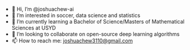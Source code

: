 - 👋 Hi, I’m @joshuachew-ai
- 👀 I’m interested in soccer, data science and statistics
- 🌱 I’m currently learning a Bachelor of Science/Masters of Mathematical Sciences at USYD
- 💞️ I’m looking to collaborate on open-source deep learning algorithms
- 📫 How to reach me: joshuachew3110@gmail.com

<!---
joshuachew-ai/joshuachew-ai is a ✨ special ✨ repository because its `README.md` (this file) appears on your GitHub profile.
You can click the Preview link to take a look at your changes.
--->
